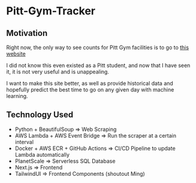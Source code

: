 # Pitt-Gym-Tracker

## Motivation
Right now, the only way to see counts for Pitt Gym facilities is to go to [this website](https://www.studentaffairs.pitt.edu/campus-recreation/facilities/live-facility-counts)  

I did not know this even existed as a Pitt student, and now that I have seen it, it is not very useful and is unappealing.  

I want to make this site better, as well as provide historical data and hopefully predict the best time to go on any given day with machine learning. 

## Technology Used
- Python + BeautifulSoup => Web Scraping
- AWS Lambda + AWS Event Bridge => Run the scraper at a certain interval
- Docker + AWS ECR + GitHub Actions => CI/CD Pipeline to update Lambda automatically
- PlanetScale => Serverless SQL Database
- Next.js => Frontend
- TailwindUI => Frontend Components (shoutout Ming)